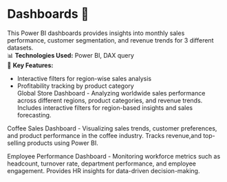 # Dashboards 🚀
This Power BI dashboards provides  insights into monthly sales performance, customer segmentation, and revenue trends for 3 different datasets.  
📊 **Technologies Used:** Power BI, DAX query  
📌 **Key Features:**  
- Interactive filters for region-wise sales analysis  
- Profitability tracking by product category  
Global Store Dashboard -
 Analyzing worldwide sales performance across different regions, product categories, and revenue trends. Includes interactive filters for region-based insights and sales forecasting.

Coffee Sales Dashboard - Visualizing sales trends, customer preferences, and product performance in the coffee industry. Tracks revenue,and top-selling products using Power BI.

Employee Performance Dashboard - Monitoring workforce metrics such as headcount, turnover rate, department performance, and employee engagement. Provides HR insights for data-driven decision-making.
